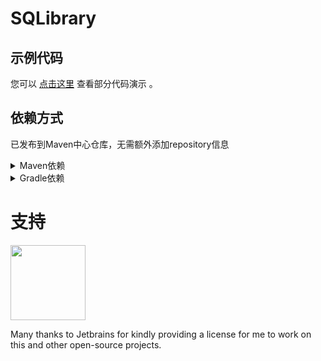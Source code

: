 # SQLibrary

## 示例代码

您可以 [点击这里](src/test/java/me/huanmeng/util/sql/SQLibraryTest.java) 查看部分代码演示 。

## 依赖方式

已发布到Maven中心仓库，无需额外添加repository信息
<details>
<summary>Maven依赖</summary>

```xml

<dependency>
    <groupId>com.huanmeng-qwq</groupId>
    <artifactId>SQLibrary</artifactId>
    <version>2.2.8</version>
</dependency>
```

</details>

<details>
<summary>Gradle依赖</summary>

```groovy
dependencies {
    api "com.huanmeng-qwq:SQLibrary:2.2.7"
}
```

</details>

# 支持
[<img src="https://resources.jetbrains.com/storage/products/company/brand/logos/jb_beam.svg" alt="" width="120">](https://www.jetbrains.com/?from=https://github.com/huanmeng-qwq/SQLibrary)

Many thanks to Jetbrains for kindly providing a license for me to work on this and other open-source projects.  

